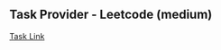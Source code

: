## Task Provider - Leetcode (medium)

[Task Link](https://leetcode.com/problems/string-compression/description/?envType=study-plan-v2&envId=leetcode-75)